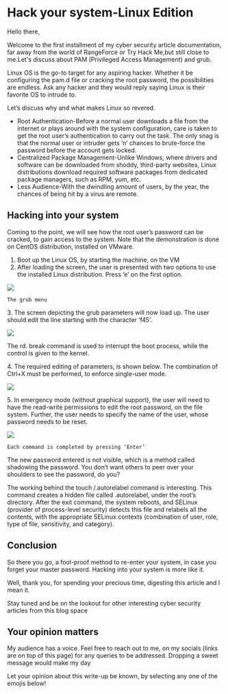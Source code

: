 # Hack your system-Linux Edition

Hello there,

​Welcome to the first installment of my cyber security article documentation, far away from the world of RangeForce or Try Hack Me,but still close to me.Let's discuss about PAM (Privileged Access Management) and grub.

Linux OS is the go-to target for any aspiring hacker. Whether it be configuring the pam.d file or cracking the root password, the possibilities are endless. Ask any hacker and they would reply saying Linux is their favorite OS to intrude to.

Let’s discuss why and what makes Linux so revered.

* Root Authentication-Before a normal user downloads a file from the internet or plays around with the system configuration, care is taken to get the root user’s authentication to carry out the task. The only snag is that the normal user or intruder gets ’n’ chances to brute-force the password before the account gets locked.
* Centralized Package Management-Unlike Windows, where drivers and software can be downloaded from shoddy, third-party websites, Linux distributions download required software packages from dedicated package managers, such as RPM, yum, etc.
* Less Audience-With the dwindling amount of users, by the year, the chances of being hit by a virus are remote.

## Hacking into your system

Coming to the point, we will see how the root user’s password can be cracked, to gain access to the system. Note that the demonstration is done on CentOS distribution, installed on VMware.

1. Boot up the Linux OS, by starting the machine, on the VM
2. After loading the screen, the user is presented with two options to use the installed Linux distribution. Press ‘e’ on the first option.

![](https://cdn-images-1.medium.com/max/1000/1\*sqsPsCLYjDmzoC1z4PYitw.png)

&#x20;                          `The grub menu`                 &#x20;

3\. The screen depicting the grub parameters will now load up. The user should edit the line starting with the character ‘f45’.

![](https://cdn-images-1.medium.com/max/1000/1\*tStgAplg7r\_zpc5fGidnjQ.png)

The rd. break command is used to interrupt the boot process, while the control is given to the kernel.

4\. The required editing of parameters, is shown below. The combination of Ctrl+X must be performed, to enforce single-user mode.

![](https://cdn-images-1.medium.com/max/1000/1\*NOgfPqn-0IzzmH8ZvvFWJg.jpeg)

5\. In emergency mode (without graphical support), the user will need to have the read-write permissions to edit the root password, on the file system. Further, the user needs to specify the name of the user, whose password needs to be reset.

![](https://cdn-images-1.medium.com/max/1000/1\*kto4Ql\_3H0PSgCHv6a-tJA.png)

`Each command is completed by pressing ‘Enter’`

The new password entered is not visible, which is a method called shadowing the password. You don’t want others to peer over your shoulders to see the password, do you?

The working behind the touch /.autorelabel command is interesting. This command creates a hidden file called .autorelabel, under the root’s directory. After the exit command, the system reboots, and SELinux (provider of process-level security) detects this file and relabels all the contents, with the appropriate SELinux contexts (combination of user, role, type of file, sensitivity, and category).

## Conclusion

So there you go, a fool-proof method to re-enter your system, in case you forget your master password. Hacking into your system is more like it.

Well, thank you, for spending your precious time, digesting this article and I mean it.

Stay tuned and be on the lookout for other interesting cyber security articles from this blog space

## Your opinion matters

My audience has a voice. Feel free to reach out to me, on my socials (links are on top of this page) for any queries to be addressed. Dropping a sweet message would make my day

Let your opinion about this write-up be known, by selecting any one of the emojis below!
